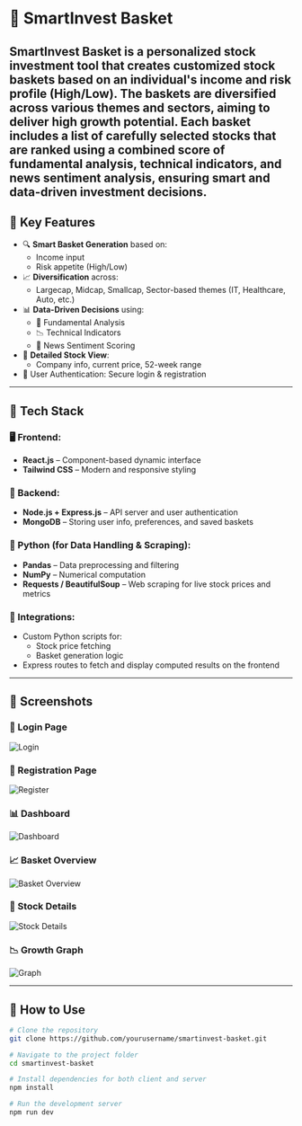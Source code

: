# 💼 SmartInvest Basket

SmartInvest Basket is a personalized stock investment tool that creates customized stock baskets based on an individual's income and risk profile (High/Low). The baskets are diversified across various themes and sectors, aiming to deliver high growth potential. Each basket includes a list of carefully selected stocks that are ranked using a combined score of fundamental analysis, technical indicators, and news sentiment analysis, ensuring smart and data-driven investment decisions.
---

## 🧠 Key Features

- 🔍 **Smart Basket Generation** based on:
  - Income input
  - Risk appetite (High/Low)
- 📈 **Diversification** across:
  - Largecap, Midcap, Smallcap, Sector-based themes (IT, Healthcare, Auto, etc.)
- 📊 **Data-Driven Decisions** using:
  - 📘 Fundamental Analysis
  - 📉 Technical Indicators
  - 📰 News Sentiment Scoring
- 📂 **Detailed Stock View**:
  - Company info, current price, 52-week range
- 🔐 User Authentication: Secure login & registration

---


## 🚀 Tech Stack

### 🖥️ Frontend:
- **React.js** – Component-based dynamic interface
- **Tailwind CSS** – Modern and responsive styling

### 🧠 Backend:
- **Node.js + Express.js** – API server and user authentication
- **MongoDB** – Storing user info, preferences, and saved baskets

### 🐍 Python (for Data Handling & Scraping):
- **Pandas** – Data preprocessing and filtering
- **NumPy** – Numerical computation
- **Requests / BeautifulSoup** – Web scraping for live stock prices and metrics

### 📡 Integrations:
- Custom Python scripts for:
  - Stock price fetching
  - Basket generation logic
- Express routes to fetch and display computed results on the frontend

---

## 📸 Screenshots

### 🔐 Login Page
![Login](./screenshots/Screenshot%202025-04-08%20130854.png)

### 📝 Registration Page
![Register](./screenshots/Screenshot%202025-04-08%20132246.png)

### 📊 Dashboard
![Dashboard](./screenshots/Screenshot%202025-04-08%20130943.png)

### 📈 Basket Overview
![Basket Overview](./screenshots/Screenshot%202025-04-08%20130955.png)

### 🧾 Stock Details
![Stock Details](./screenshots/Screenshot%202025-04-08%20131016.png)

### 📉 Growth Graph
![Graph](./screenshots/Screenshot%202025-04-08%20132900.png)

---

## 🧪 How to Use

```bash
# Clone the repository
git clone https://github.com/yourusername/smartinvest-basket.git

# Navigate to the project folder
cd smartinvest-basket

# Install dependencies for both client and server
npm install

# Run the development server
npm run dev
